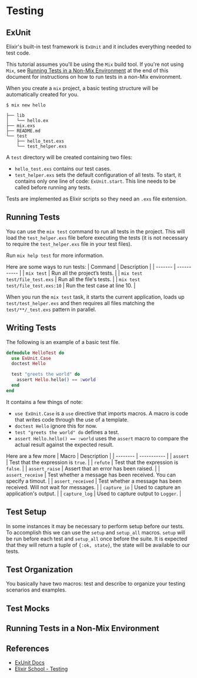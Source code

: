 # Testing

## ExUnit
Elixir's built-in test framework is `ExUnit` and it includes everything needed to test code. 

This tutorial assumes you'll be using the `Mix` build tool.  If you're not using `Mix`, see [Running Tests in a Non-Mix Environment](#running-tests-in-a-non-mix-environment) at the end of this document for instructions on how to run tests in a non-Mix environment.

When you create a `mix` project, a basic testing structure will be automatically created for you.
```
$ mix new hello
```
```
├── lib
│   └── hello.ex
├── mix.exs
├── README.md
└── test
    ├── hello_test.exs
    └── test_helper.exs
```

A `test` directory will be created containing two files:
- `hello_test.exs` contains our test cases.
- `test_helper.exs` sets the default configuration of all tests. To start, it contains only one line of code: `ExUnit.start`. This line needs to be called before running any tests.

Tests are implemented as Elixir scripts so they need an `.exs` file extension.

## Running Tests
You can use the `mix test` command to run all tests in the project. This will load the `test_helper.exs` file before executing the tests (it is not necessary to require the `test_helper.exs` file in your test files). 

Run `mix help test` for more information.

Here are some ways to run tests:
| Command | Description |
| ------- | ----------- |
| `mix test` | Run all the project’s tests. |
| `mix test test/file_test.exs` | Run all the file's tests. |
| `mix test test/file_test.exs:10` | Run the test case at line 10. |

When you run the `mix test` task, it starts the current application, loads up `test/test_helper.exs` and then requires all files matching the `test/**/_test.exs` pattern in parallel.

## Writing Tests
The following is an example of a basic test file. 

```elixir
defmodule HelloTest do
  use ExUnit.Case
  doctest Hello

  test "greets the world" do
    assert Hello.hello() == :world
  end
end
```

It contains a few things of note:
- `use ExUnit.Case` is a `use` directive that imports macros. A macro is code that writes code through the use of a template.
- `doctest Hello` ignore this for now.
- `test "greets the world" do` defines a test.
- `assert Hello.hello() == :world` uses the `assert` macro to compare the actual result against the expected result.

Here are a few more 
| Macro | Description |
| -------- | ----------- |
| `assert` | Test that the expression is `true`.  |
| `refute` | Test that the expression is `false`. |
| `assert_raise`  | Assert that an error has been raised. |
| `assert_receive` | Test whether a message has been received. You can specify a timout. |
| `assert_received` | Test whether a message has been received. Will not wait for messages. |
| `capture_io` | Used to capture an application's output. |
| `capture_log` | Used to capture output to `Logger`. |

## Test Setup
In some instances it may be necessary to perform setup before our tests. To accomplish this we can use the `setup` and `setup_all` macros. `setup` will be run before each test and `setup_all` once before the suite. It is expected that they will return a tuple of `{:ok, state}`, the state will be available to our tests.

## Test Organization
You basically have two macros: test and describe to organize your testing scenarios and examples.

## Test Mocks

## Running Tests in a Non-Mix Environment


## References
- [ExUnit Docs](https://hexdocs.pm/ex_unit/ExUnit.html)
- [Elixir School - Testing](https://elixirschool.com/en/lessons/testing/basics)
